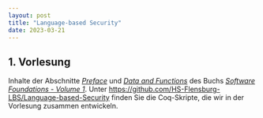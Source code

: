 ```yaml
---
layout: post
title: "Language-based Security"
date: 2023-03-21
---
```



<!-- ## Vorlesungen -->

<!-- Die Vorlesung gibt eine Einführung in den Bereich der [Language-based Security](https://en.wikipedia.org/wiki/Language-based_security).

Im [github-Projekt](https://github.com/jan-christiansen/Language-based-Security) gibt es die Coq-Quelldateien aus der Vorlesung. -->


## 1. Vorlesung

Inhalte der Abschnitte [_Preface_](https://softwarefoundations.cis.upenn.edu/lf-current/Preface.html) und [_Data and Functions_](https://softwarefoundations.cis.upenn.edu/lf-current/Basics.html#lab20) des Buchs [_Software Foundations - Volume 1_](https://softwarefoundations.cis.upenn.edu/current/lf-current/index.html).
Unter <https://github.com/HS-Flensburg-LBS/Language-based-Security> finden Sie die Coq-Skripte, die wir in der Vorlesung zusammen entwickeln.
